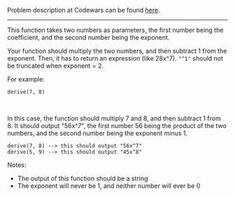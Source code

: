 Problem description at Codewars can be found
[here](https://www.codewars.com/kata/5963c18ecb97be020b0000a2/train/python).

-------------

This function takes two numbers as parameters, the first number being the coefficient, and the
second number being the exponent.
<br>

Your function should multiply the two numbers, and then subtract 1 from the exponent. Then, it has
to return an expression (like 28x^7). `"^1"` should not be truncated when exponent = 2.
<br>

For example:
```
derive(7, 8)
```
<br>

In this case, the function should multiply 7 and 8, and then subtract 1 from 8. It should output
"56x^7", the first number 56 being the product of the two numbers, and the second number being the
exponent minus 1.
```
derive(7, 8) --> this should output "56x^7" 
derive(5, 9) --> this should output "45x^8" 
```

Notes:
* The output of this function should be a string
* The exponent will never be 1, and neither number will ever be 0
